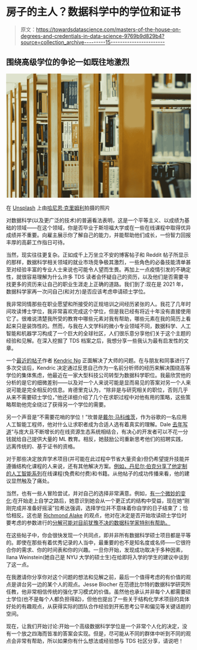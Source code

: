# 房子的主人？数据科学中的学位和证书

> 原文：<https://towardsdatascience.com/masters-of-the-house-on-degrees-and-credentials-in-data-science-9769b9d829b4?source=collection_archive---------15----------------------->

## 围绕高级学位的争论一如既往地激烈

![](img/c75ec4a3be1551efb955e250c57d0747.png)

在 [Unsplash](https://unsplash.com?utm_source=medium&utm_medium=referral) 上由[哈尼恩·克里姆利](https://unsplash.com/@haneenkrimly?utm_source=medium&utm_medium=referral)拍摄的照片

对数据科学(以及更广泛的技术)的普遍看法表明，这是一个平等主义、以成绩为基础的领域——在这个领域，你是否毕业于斯坦福大学或在一些在线课程中取得优异成绩并不重要。向雇主展示你了解自己的能力，并能帮助他们成长，一份智力回报丰厚的高薪工作指日可待。

当然，现实往往更复杂。正如成千上万坐立不安的博客帖子和 Reddit 帖子所显示的那样，数据科学相关领域的就业市场竞争极其激烈，一些角色的必备技能清单甚至对经验丰富的专业人士来说也可能令人望而生畏。再加上一点疫情引发的不确定性，就很容易理解为什么许多 TDS 读者会怀疑自己的资历，以及他们是否需要寻找更多的资历来让自己的职业生涯走上正确的道路。我们到了:现在是 2021 年，数据科学家再一次问自己(和对方)是否应该考虑申请硕士学位。

我非常同情那些在职业愿望和所接受的正规培训之间经历紧张的人。我花了几年时间攻读博士学位，我非常喜欢完成这个学位，但是我已经有将近十年没有直接使用它了。很难说清楚我所受的教育中哪些元素对我有帮助，哪些元素在我的简历上看起来只是装饰性的。然而，与我在人文学科的微小专业领域不同，数据科学、人工智能和机器学习构成了一个巨大的全球社区，人们很乐意分享他们关于这个主题的经验和见解。在深入挖掘了 TDS 档案之后，我想分享一些我认为最有启发性的文章。

一个[最近的帖子](/do-i-have-to-get-a-masters-to-break-into-data-science-27ae217dfb81)作者 [Kendric Ng](https://medium.com/u/a02f9c809bc8?source=post_page-----9769b9d829b4--------------------------------) 正面解决了大师的问题。在与朋友和同事进行了多次交谈后，Kendric 决定通过反思自己作为一名前分析师的经历来解决围绕高等学位的集体焦虑，他最近在一家大型科技公司转型为数据科学职位。我最欣赏他的分析的是它的细微差别——以及对一个人来说可能是显而易见的答案对另一个人来说可能是完全相反的信息。肯德里克认为，“除非是与研究相关的职位，否则几乎从来不需要硕士学位，”他还详细介绍了几个在求职过程中对他有用的策略，这些策略帮助他完全绕过了获得另一个学位的需要。

</do-i-have-to-get-a-masters-to-break-into-data-science-27ae217dfb81>  

另一个声音是“不需要花哨的学位！”坎普是[戴尔·马科维茨](https://medium.com/u/1b81dbdfe1ea?source=post_page-----9769b9d829b4--------------------------------)，作为谷歌的一名应用人工智能工程师，他对什么让求职者成为合适人选有着真实的理解。Dale [去年写道](/your-machine-learning-engineers-dont-need-phds-or-masters-degrees-a06b17babc95)“与庞大且不断增长的在线资源生态系统相结合，有决心的开发者可以不花一分钱就给自己提供大量的 ML 教育。相反，她鼓励公司重新思考他们的招聘实践，远离传统的、基于证书的资格。

</your-machine-learning-engineers-dont-need-phds-or-masters-degrees-a06b17babc95>  

对于那些决定放弃学术项目(并可能在此过程中节省大量资金)但仍希望提升技能并遵循结构化课程的人来说，还有其他解决方案。[例如，丹尼尔·伯克](https://medium.com/u/dbc019e228f5?source=post_page-----9769b9d829b4--------------------------------)[分享了他定制的人工智能系列](/my-self-created-ai-masters-degree-ddc7aae92d0e)在线课程(免费和付费)和书籍。从他帖子的成功传播来看，他的建议显然触及了痛处。

</my-self-created-ai-masters-degree-ddc7aae92d0e>  

当然，也有一些人冒险尝试，并对自己的选择非常满意。例如，[有一个微妙的变化](/do-you-need-a-masters-degree-to-become-a-data-scientist-ab894c2a8d41):在开始走上自学之路后，她意识到她会从一个更正式的结构中受益，现在她“刚刚完成并准备好摇滚”拉希达强调，选择学位并不意味着你自学的日子结束了；恰恰相反。这也是 [Richmond Alake](https://medium.com/u/88797ba3f2f6?source=post_page-----9769b9d829b4--------------------------------) 的观点，他对在决定是否开始攻读硕士学位时要考虑的参数进行的[分解可能对目前犹豫不决的数据科学家特别有帮助。](/should-you-take-a-masters-msc-in-machine-learning-c01336120466?source=false---------9)

</do-you-need-a-masters-degree-to-become-a-data-scientist-ab894c2a8d41>  </should-you-take-a-masters-msc-in-machine-learning-c01336120466>  

在这些帖子中，你会很快发现一个共同点，即并非所有数据科学硕士项目都是平等的。即使在那些有着优秀记录的人当中，最重要的也不是知名度或名师——它很符合你的需求、你的时间表和你的兴趣。一旦你开始，发现成功取决于多种因素，Ilana Weinstein(她自己是 NYU 大学的硕士生)在给即将入学的学生的建议中谈到了这一点。

</top-5-things-you-must-know-to-succeed-in-your-data-science-program-8fdc831c2ef0>  

在我邀请你分享你对这个问题的想法和见解之前，最后一个值得考虑的有价值的观点是讲台另一边的某个人的观点。Jesse Blocher 在范德比尔特的数据科学研究所任教，他非常相信传统的强化学习模式的价值。虽然他也承认并非每个人都需要硕士学位(也不是每个人都负担得起)，但他也提出了一些关于结构化学术项目的具体好处的有趣观点，从获得实际的团队合作经验到开拓思考公平和偏见等关键话题的空间。

</should-you-get-a-masters-degree-in-data-science-a-faculty-perspective-e25c0e0d3adc>  

现在，让我们开始讨论:开始一个高级数据科学学位是一个非常个人化的决定，没有一个放之四海而皆准的答案会实现。但是，尽可能从不同的群体中听到不同的观点会非常有帮助，所以如果你有什么想法或经验想与 TDS 社区分享，请说吧！